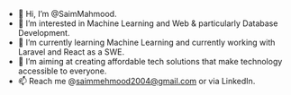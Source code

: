 - 👋 Hi, I’m @SaimMahmood.
- 👀 I’m interested in Machine Learning and Web & particularly Database Development.
- 🌱 I’m currently learning Machine Learning and currently working with Laravel and React as a SWE.
- 💞️ I’m aiming at creating affordable tech solutions that make technology accessible to everyone. 
- 📫 Reach me @saimmehmood2004@gmail.com or via LinkedIn.

<!---
SaimMahmoodRamday/SaimMahmoodRamday is a ✨ special ✨ repository because its `README.md` (this file) appears on your GitHub profile.
You can click the Preview link to take a look at your changes.
--->
